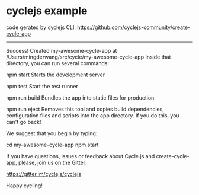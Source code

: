 # cyclejs example

code gerated by cyclejs CLI: https://github.com/cyclejs-community/create-cycle-app

----
Success! Created my-awesome-cycle-app at /Users/mingderwang/src/cycle/my-awesome-cycle-app
Inside that directory, you can run several commands:

  npm start
    Starts the development server

  npm test
    Start the test runner

  npm run build
    Bundles the app into static files for production

  npm run eject
    Removes this tool and copies build dependencies, configuration files
    and scripts into the app directory. If you do this, you can't go back!

We suggest that you begin by typing:

  cd my-awesome-cycle-app
  npm start

If you have questions, issues or feedback about Cycle.js and create-cycle-app, please, join us on the Gitter:

  https://gitter.im/cyclejs/cyclejs

Happy cycling!
